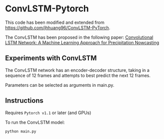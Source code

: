 

# ConvLSTM-Pytorch

This code has been modified and extended from https://github.com/jhhuang96/ConvLSTM-PyTorch. 

The ConvLSTM has been proposed in the following paper: [Convolutional LSTM Network: A Machine Learning Approach for Precipitation Nowcasting](https://arxiv.org/abs/1506.04214)

## Experiments with ConvLSTM

The ConvLSTM network has an encoder-decoder structure, taking in a sequence of 12 frames and attempts to best predict the next 12 frames. 

Parameters can be selected as arguments in main.py. 

## Instructions

Requires `Pytorch v1.1` or later (and GPUs)

To run the ConvLSTM model:

```python
python main.py
```
